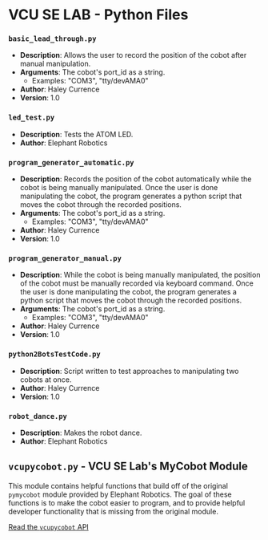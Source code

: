 # VCU SE LAB - Python Files

### `basic_lead_through.py`

- **Description**: Allows the user to record the position of the cobot after manual manipulation.
- **Arguments**: The cobot's port_id as a string. 
    - Examples: "COM3", "tty/devAMA0"
- **Author**: Haley Currence
- **Version**: 1.0

### `led_test.py`

- **Description**: Tests the ATOM LED.
- **Author**: Elephant Robotics

### `program_generator_automatic.py`

- **Description**: Records the position of the cobot automatically while the cobot is being manually manipulated. Once the user is done manipulating the cobot, the program generates a python script that moves the cobot through the recorded positions.
- **Arguments**: The cobot's port_id as a string. 
    - Examples: "COM3", "tty/devAMA0"
- **Author**: Haley Currence
- **Version**: 1.0

### `program_generator_manual.py`

- **Description**: While the cobot is being manually manipulated, the position of the cobot must be manually recorded via keyboard command. Once the user is done manipulating the cobot, the program generates a python script that moves the cobot through the recorded positions.
- **Arguments**: The cobot's port_id as a string. 
    - Examples: "COM3", "tty/devAMA0"
- **Author**: Haley Currence
- **Version**: 1.0

### `python2BotsTestCode.py`

- **Description**: Script written to test approaches to manipulating two cobots at once.
- **Author**: Haley Currence
- **Version**: 1.0

### `robot_dance.py`

- **Description**: Makes the robot dance.
- **Author**: Elephant Robotics

## `vcupycobot.py` - VCU SE Lab's MyCobot Module

This module contains helpful functions that build off of the original `pymycobot` module provided by Elephant Robotics. The goal of these functions is to make the cobot easier to program, and to provide helpful developer functionality that is missing from the original module.

[Read the `vcupycobot` API](https://github.com/vcuse/elefante/tree/main/vcupycobot)

